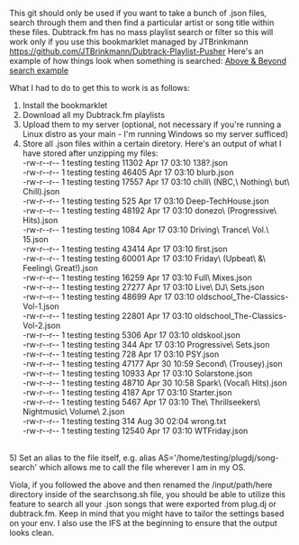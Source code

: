 This git should only be used if you want to take a bunch of .json files, search through them and then find a particular artist or 
song title within these files. Dubtrack.fm has no mass playlist search or filter so this will work only if you use this bookmarklet managed by JTBrinkmann https://github.com/JTBrinkmann/Dubtrack-Playlist-Pusher
Here's an example of how things look when something is searched: <a href="http://termbin.com/gr1a" target="_new">Above & Beyond search example</a>

What I had to do to get this to work is as follows:<br>
1) Install the bookmarklet<br>
2) Download all my Dubtrack.fm playlists<br>
3) Upload them to my server (optional, not necessary if you're running a Linux distro as your main - I'm running Windows so my server sufficed)<br>
4) Store all .json files within a certain diretory. Here's an output of what I have stored after unzipping my files:<br>
-rw-r--r-- 1 testing testing 11302 Apr 17 03:10 138?.json<br>
-rw-r--r-- 1 testing testing 46405 Apr 17 03:10 blurb.json<br>
-rw-r--r-- 1 testing testing 17557 Apr 17 03:10 chill\ (NBC,\ Nothing\ but\ Chill).json<br>
-rw-r--r-- 1 testing testing   525 Apr 17 03:10 Deep-TechHouse.json<br>
-rw-r--r-- 1 testing testing 48192 Apr 17 03:10 donezo\ (Progressive\ Hits).json<br>
-rw-r--r-- 1 testing testing  1084 Apr 17 03:10 Driving\ Trance\ Vol.\ 15.json<br>
-rw-r--r-- 1 testing testing 43414 Apr 17 03:10 first.json<br>
-rw-r--r-- 1 testing testing 60001 Apr 17 03:10 Friday\ (Upbeat\ &\ Feeling\ Great!).json<br>
-rw-r--r-- 1 testing testing 16259 Apr 17 03:10 Full\ Mixes.json<br>
-rw-r--r-- 1 testing testing 27277 Apr 17 03:10 Live\ DJ\ Sets.json<br>
-rw-r--r-- 1 testing testing 48699 Apr 17 03:10 oldschool_The-Classics-Vol-1.json<br>
-rw-r--r-- 1 testing testing 22801 Apr 17 03:10 oldschool_The-Classics-Vol-2.json<br>
-rw-r--r-- 1 testing testing  5306 Apr 17 03:10 oldskool.json<br>
-rw-r--r-- 1 testing testing   344 Apr 17 03:10 Progressive\ Sets.json<br>
-rw-r--r-- 1 testing testing   728 Apr 17 03:10 PSY.json<br>
-rw-r--r-- 1 testing testing 47177 Apr 30 10:59 Second\ (Trousey).json<br>
-rw-r--r-- 1 testing testing 10933 Apr 17 03:10 Solarstone.json<br>
-rw-r--r-- 1 testing testing 48710 Apr 30 10:58 Spark\ (Vocal\ Hits).json<br>
-rw-r--r-- 1 testing testing  4187 Apr 17 03:10 Starter.json<br>
-rw-r--r-- 1 testing testing  5467 Apr 17 03:10 The\ Thrillseekers\ Nightmusic\ Volume\ 2.json<br>
-rw-r--r-- 1 testing testing   314 Aug 30 02:04 wrong.txt<br>
-rw-r--r-- 1 testing testing 12540 Apr 17 03:10 WTFriday.json<br>
<br>
5) Set an alias to the file itself, e.g. alias AS='/home/testing/plugdj/song-search' which allows me to call the file wherever I am in my OS.

Viola, if you followed the above and then renamed the /input/path/here directory inside of the searchsong.sh file, you should be able to utilize this feature to search all your .json songs that were exported from plug.dj or dubtrack.fm. Keep in mind that you might have to tailor the settings based on your env. 
I also use the IFS at the beginning to ensure that the output looks clean. 
